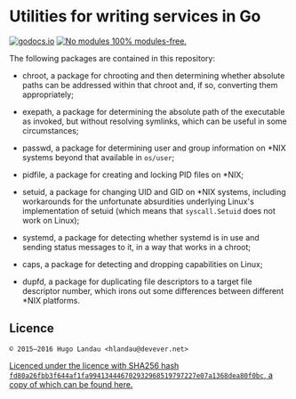 # Utilities for writing services in Go

[![godocs.io](https://godocs.io/gopkg.in/hlandau/svcutils.v2?status.svg)](https://godocs.io/gopkg.in/hlandau/svcutils.v2) [![No modules](https://www.devever.net/~hl/f/no-modules2.svg) 100% modules-free.](https://www.devever.net/~hl/gomod)

The following packages are contained in this repository:

  * chroot, a package for chrooting and then determining whether absolute paths
    can be addressed within that chroot and, if so, converting them
    appropriately;

  * exepath, a package for determining the absolute path of the executable as
    invoked, but without resolving symlinks, which can be useful in some
    circumstances;

  * passwd, a package for determining user and group information on \*NIX
    systems beyond that available in `os/user`;

  * pidfile, a package for creating and locking PID files on \*NIX;

  * setuid, a package for changing UID and GID on \*NIX systems,
    including workarounds for the unfortunate absurdities underlying
    Linux's implementation of setuid (which means that `syscall.Setuid`
    does not work on Linux);

  * systemd, a package for detecting whether systemd is in use and sending
    status messages to it, in a way that works in a chroot;

  * caps, a package for detecting and dropping capabilities on Linux;

  * dupfd, a package for duplicating file descriptors to a target
    file descriptor number, which irons out some differences between
    different \*NIX platforms.

## Licence

    © 2015—2016 Hugo Landau <hlandau@devever.net>

[Licenced under the licence with SHA256 hash
`fd80a26fbb3f644af1fa994134446702932968519797227e07a1368dea80f0bc`, a copy of
which can be found
here.](https://github.com/hlandau/rilts/blob/master/licences/COPYING.MIT)
